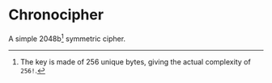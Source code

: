 # Chronocipher

A simple 2048b[^bits] symmetric cipher.

[^bits]: The key is made of 256 unique bytes, giving the actual complexity of `256!`.
